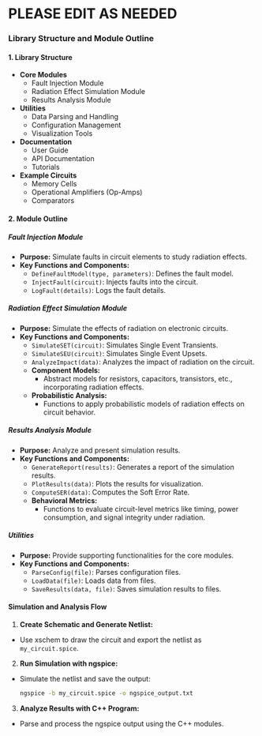 # PLEASE EDIT AS NEEDED

### Library Structure and Module Outline

#### 1. Library Structure

- **Core Modules**
    - Fault Injection Module
    - Radiation Effect Simulation Module
    - Results Analysis Module
- **Utilities**
    - Data Parsing and Handling
    - Configuration Management
    - Visualization Tools
- **Documentation**
    - User Guide
    - API Documentation
    - Tutorials
- **Example Circuits**
    - Memory Cells
    - Operational Amplifiers (Op-Amps)
    - Comparators

#### 2. Module Outline

##### Fault Injection Module

- **Purpose:** Simulate faults in circuit elements to study radiation effects.
- **Key Functions and Components:**
    - `DefineFaultModel(type, parameters)`: Defines the fault model.
    - `InjectFault(circuit)`: Injects faults into the circuit.
    - `LogFault(details)`: Logs the fault details.

##### Radiation Effect Simulation Module

- **Purpose:** Simulate the effects of radiation on electronic circuits.
- **Key Functions and Components:**
    - `SimulateSET(circuit)`: Simulates Single Event Transients.
    - `SimulateSEU(circuit)`: Simulates Single Event Upsets.
    - `AnalyzeImpact(data)`: Analyzes the impact of radiation on the circuit.
    - **Component Models:**
        - Abstract models for resistors, capacitors, transistors, etc., incorporating radiation effects.
    - **Probabilistic Analysis:**
        - Functions to apply probabilistic models of radiation effects on circuit behavior.

##### Results Analysis Module

- **Purpose:** Analyze and present simulation results.
- **Key Functions and Components:**
    - `GenerateReport(results)`: Generates a report of the simulation results.
    - `PlotResults(data)`: Plots the results for visualization.
    - `ComputeSER(data)`: Computes the Soft Error Rate.
    - **Behavioral Metrics:**
        - Functions to evaluate circuit-level metrics like timing, power consumption, and signal integrity under radiation.

##### Utilities

- **Purpose:** Provide supporting functionalities for the core modules.
- **Key Functions and Components:**
    - `ParseConfig(file)`: Parses configuration files.
    - `LoadData(file)`: Loads data from files.
    - `SaveResults(data, file)`: Saves simulation results to files.


#### Simulation and Analysis Flow

1. **Create Schematic and Generate Netlist:**
  - Use xschem to draw the circuit and export the netlist as `my_circuit.spice`.

2. **Run Simulation with ngspice:**
  - Simulate the netlist and save the output:
    ```sh
    ngspice -b my_circuit.spice -o ngspice_output.txt
    ```

3. **Analyze Results with C++ Program:**
  - Parse and process the ngspice output using the C++ modules.
